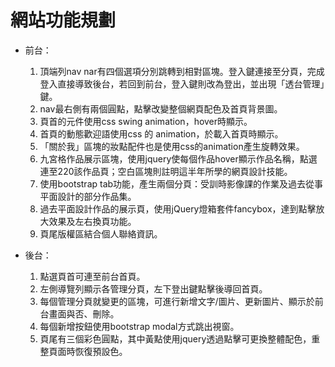 # 網站功能規劃

 * 前台：
    1. 頂端列nav nar有四個選項分別跳轉到相對區塊。登入鍵連接至分頁，完成登入直接導致後台，若回到前台，登入鍵則改為登出，並出現「透台管理」鍵。
    2. nav最右側有兩個圓點，點擊改變整個網頁配色及首頁背景圖。
    3. 頁首的元件使用css swing animation，hover時顯示。
    3. 首頁的動態歡迎語使用css 的 animation，於載入首頁時顯示。
    4. 「關於我」區塊的妝點配件也是使用css的animation產生旋轉效果。
    5. 九宮格作品展示區塊，使用jquery使每個作品hover顯示作品名稱，點選連至220該作品頁；空白區塊則註明這半年所學的網頁設計技能。
    6. 使用bootstrap tab功能，產生兩個分頁：受訓時影像課的作業及過去從事平面設計的部分作品集。
    7. 過去平面設計作品的展示頁，使用jQuery燈箱套件fancybox，達到點擊放大效果及左右換頁功能。
    8. 頁尾版權區結合個人聯絡資訊。

* 後台：
    1. 點選頁首可連至前台首頁。
    2. 左側導覽列顯示各管理分頁，左下登出鍵點擊後導回首頁。
    3. 每個管理分頁就變更的區塊，可進行新增文字/圖片、更新圖片、顯示於前台畫面與否、刪除。
    4. 每個新增按鈕使用bootstrap modal方式跳出視窗。
    5. 頁尾有三個彩色圓點，其中黃點使用jquery透過點擊可更換整體配色，重整頁面時恢復預設色。 